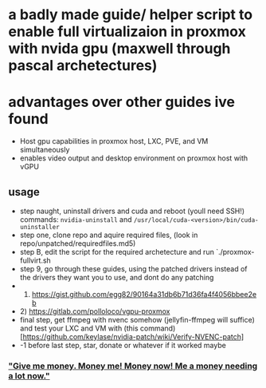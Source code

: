 # a badly made guide/ helper script to enable full virtualizaion in proxmox with nvida gpu (maxwell through pascal archetectures)

# advantages over other guides ive found
- Host gpu capabilities in proxmox host, LXC, PVE, and VM simultaneously
- enables video output and desktop environment on proxmox host with vGPU 


## usage

- step naught, uninstall drivers and cuda and reboot (youll need SSH!) commands: `nvidia-uninstall` and `/usr/local/cuda-<version>/bin/cuda-uninstaller`
- step one, clone repo and aquire required files, (look in repo/unpatched/requiredfiles.md5)
- step B, edit the script for the required archetecture and run `./proxmox-fullvirt.sh
- step 9, go through these guides, using the patched drivers instead of the drivers they want you to use, and dont do any patching
- 1) https://gist.github.com/egg82/90164a31db6b71d36fa4f4056bbee2eb
-   2\) https://gitlab.com/polloloco/vgpu-proxmox 
- final step, get ffmpeg with nvenc somehow (jellyfin-ffmpeg will suffice) and test your LXC and VM with (this command)[https://github.com/keylase/nvidia-patch/wiki/Verify-NVENC-patch] 
- -1 before last step, star, donate or whatever if it worked maybe






### ["Give me money. Money me! Money now! Me a money needing a lot now."](https://paypal.me/DvdIsDead)
